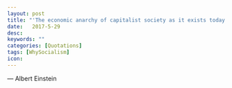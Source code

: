 ```yaml
---
layout: post
title: "'The economic anarchy of capitalist society as it exists today is, in my opinion, the real source of the evil. We see before us a huge community of producers the members of which are unceasingly striving to deprive each other of the fruits of their collective labor.'"
date:   2017-5-29
desc:
keywords: ""
categories: [Quotations]
tags: [WhySocialism]
icon:
---
```

― Albert Einstein
